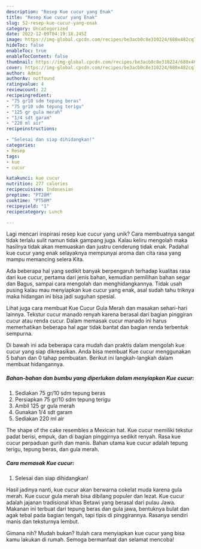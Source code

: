 ```yaml
---
description: "Resep Kue cucur yang Enak"
title: "Resep Kue cucur yang Enak"
slug: 52-resep-kue-cucur-yang-enak
category: Uncategorized
date: 2022-12-09T04:19:18.245Z
image: https://img-global.cpcdn.com/recipes/be3acb0c8e310224/680x482cq70/kue-cucur-foto-resep-utama.jpg
hideToc: false
enableToc: true
enableTocContent: false
thumbnail: https://img-global.cpcdn.com/recipes/be3acb0c8e310224/680x482cq70/kue-cucur-foto-resep-utama.jpg
cover: https://img-global.cpcdn.com/recipes/be3acb0c8e310224/680x482cq70/kue-cucur-foto-resep-utama.jpg
author: Admin
authorAv: notfound
ratingvalue: 4
reviewcount: 22
recipeingredient:
- "75 gr10 sdm tepung beras"
- "75 gr10 sdm tepung terigu"
- "125 gr gula merah"
- "1/4 sdt garam"
- "220 ml air"
recipeinstructions:

- "Selesai dan siap dihidangkan!"
categories:
- Resep
tags:
- kue
- cucur

katakunci: kue cucur 
nutrition: 277 calories
recipecuisine: Indonesian
preptime: "PT20M"
cooktime: "PT50M"
recipeyield: "1"
recipecategory: Lunch

---
```





Lagi mencari inspirasi resep kue cucur yang unik? Cara membuatnya sangat tidak terlalu sulit namun tidak gampang juga. Kalau keliru mengolah maka hasilnya tidak akan memuaskan dan justru cenderung tidak enak. Padahal kue cucur yang enak selayaknya mempunyai aroma dan cita rasa yang mampu memancing selera Kita.





Ada beberapa hal yang sedikit banyak berpengaruh terhadap kualitas rasa dari kue cucur, pertama dari jenis bahan, kemudian pemilihan bahan segar dan Bagus, sampai cara mengolah dan menghidangkannya. Tidak usah pusing kalau mau menyiapkan kue cucur yang enak,      asal sudah tahu triknya maka hidangan ini bisa jadi suguhan spesial.














Lihat juga cara membuat Kue Cucur Gula Merah dan masakan sehari-hari lainnya. Tekstur cucur manado renyah karena berasal dari bagian pinggiran cucur atau renda cucur. Dalam memasak cucur manado ini harus memerhatikan beberapa hal agar tidak bantat dan bagian renda terbentuk sempurna.






Di bawah ini ada beberapa cara mudah dan praktis dalam mengolah kue cucur yang siap dikreasikan. Anda bisa membuat Kue cucur menggunakan 5 bahan dan 0 tahap pembuatan. Berikut ini langkah-langkah dalam membuat hidangannya.

<!--inarticleads1-->

##### Bahan-bahan dan bumbu yang diperlukan dalam menyiapkan Kue cucur:

1. Sediakan 75 gr/10 sdm tepung beras
1. Persiapkan 75 gr/10 sdm tepung terigu
1. Ambil 125 gr gula merah
1. Gunakan 1/4 sdt garam
1. Sediakan 220 ml air


The shape of the cake resembles a Mexican hat. Kue cucur memiliki tekstur padat berisi, empuk, dan di bagian pinggirnya sedikit renyah. Rasa kue cucur perpaduan gurih dan manis. Bahan utama kue cucur adalah tepung terigu, tepung beras, dan gula merah. 

<!--inarticleads2-->

##### Cara memasak Kue cucur:


1. Selesai dan siap dihidangkan!

Hasil jadinya nanti, kue cucur akan berwarna cokelat muda karena gula merah. Kue cucur gula merah bisa dibilang populer dan lezat. Kue cucur adalah jajanan tradisional khas Betawi yang berasal dari pulau Jawa. Makanan ini terbuat dari tepung beras dan gula jawa, bentuknya bulat dan agak tebal pada bagian tengah, tapi tipis di pinggirannya. Rasanya sendiri manis dan teksturnya lembut. 

Gimana nih? Mudah bukan? Itulah cara menyiapkan kue cucur yang bisa kamu lakukan di rumah. Semoga bermanfaat dan selamat mencoba!
